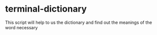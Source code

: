# terminal-dictionary
This script will help to us the dictionary and find out the meanings of the word necessary
